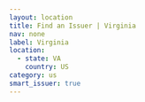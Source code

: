 ```yaml
---
layout: location
title: Find an Issuer | Virginia
nav: none
label: Virginia
location:
  - state: VA
    country: US
category: us
smart_issuer: true
---
```

